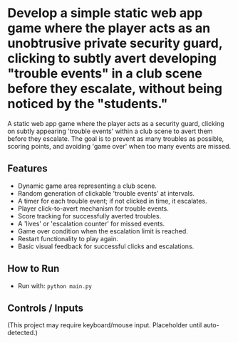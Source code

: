 # Develop a simple static web app game where the player acts as an unobtrusive private security guard, clicking to subtly avert developing "trouble events" in a club scene before they escalate, without being noticed by the "students."

A static web app game where the player acts as a security guard, clicking on subtly appearing 'trouble events' within a club scene to avert them before they escalate. The goal is to prevent as many troubles as possible, scoring points, and avoiding 'game over' when too many events are missed.

## Features
- Dynamic game area representing a club scene.
- Random generation of clickable 'trouble events' at intervals.
- A timer for each trouble event; if not clicked in time, it escalates.
- Player click-to-avert mechanism for trouble events.
- Score tracking for successfully averted troubles.
- A 'lives' or 'escalation counter' for missed events.
- Game over condition when the escalation limit is reached.
- Restart functionality to play again.
- Basic visual feedback for successful clicks and escalations.

## How to Run
- Run with: `python main.py`

## Controls / Inputs
(This project may require keyboard/mouse input. Placeholder until auto-detected.)

